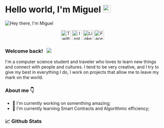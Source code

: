 # Hello world, I'm Miguel <img src="https://media.giphy.com/media/hvRJCLFzcasrR4ia7z/giphy.gif" width="25px">

![Hey there, I'm Miguel](https://github.com/miguelcsx/miguelcsx/blob/main/assets/profile_galaxy.gif)

<!-- Social icons section -->
<p align="center">
  <!-- Twitter-->
  <a target="_blank" href="https://twitter.com/miguelcsx"><img width="32px" alt="Twitter" title="Twitter" src="https://img.icons8.com/ios-filled/32/7282D8/twitter.png#gh-dark-mode-only"/></a>
  <!-- Instagram -->
  <a target="_blank" href="https://www.instagram.com/miguelcsx/"><img width="32px" alt="Instagram" title="Instagram" src="https://img.icons8.com/ios-filled/50/7282D8/instagram-new--v1.png#gh-dark-mode-only"/></a>
  <!-- Linkedin -->
  <a target="_blank" href="https://linkedin.com/in/miguelcsx"><img width="32px" alt="Linkedin" title="Linkedin" src="https://img.icons8.com/ios-filled/50/7282D8/linkedin.png#gh-dark-mode-only"/></a>
  <!-- Facebook -->
  <a target="_blank" href="https://facebook.com/miguelxcs"><img width="32px" alt="Facebook" title="Facebook" src="https://img.icons8.com/ios-filled/50/7282D8/facebook-new.png#gh-dark-mode-only"/></a>
  
  
</p>


### Welcome back! &nbsp; ![](https://visitor-badge.glitch.me/badge?page_id=miguelcsx.miguelcsx)

I'm a computer science student and traveler who loves to learn new things and connect with people and cultures.
I tend to be very creative, and I try to give my best in everything I do, I work on projects that allow me to leave my mark on the world.

### About me 👇
- 🔭 I'm currently working on somenthing amazing;
- 🚀 I'm currently learning Smart Contracts and Algorithmic efficiency;

### 📈 Github Stats

<!--
**miguelecs/miguelecs** is a ✨ _special_ ✨ repository because its `README.md` (this file) appears on your GitHub profile.

Here are some ideas to get you started:

- 🔭 I’m currently working on ...
- 🌱 I’m currently learning ...
- 👯 I’m looking to collaborate on ...
- 🤔 I’m looking for help with ...
- 💬 Ask me about ...
- 📫 How to reach me: ...
- 😄 Pronouns: ...
- ⚡ Fun fact: ...
-->